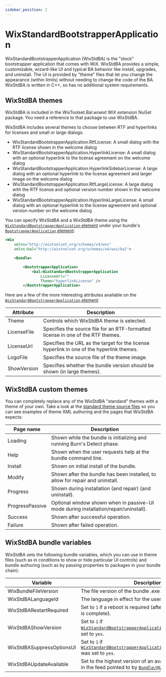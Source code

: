 ```yaml
---
sidebar_position: 2
---
```


# WixStandardBootstrapperApplication

WixStandardBootstrapperApplication (WixStdBA) is the "stock" bootstrapper application that comes with WiX. WixStdBA provides a simple, customizable, wizard-like UI and typical BA behavior like install, upgrades, and uninstall. The UI is provided by "theme" files that let you change the appearance (within limits) without needing to change the code of the BA. WixStdBA is written in C++, so has no additional system requirements.


## WixStdBA themes

WixStdBA is included in the WixToolset.Bal.wixext WiX extension NuGet package. You need a reference to that package to use WixStdBA.

WixStdBA includes several themes to choose between RTF and hyperlinks for licenses and small or large dialogs:

- WixStandardBootstrapperApplication.RtfLicense: A small dialog with the RTF license shown in the welcome dialog
- WixStandardBootstrapperApplication.HyperlinkLicense: A small dialog with an optional hyperlink to the license agreement on the welcome dialog
- WixStandardBootstrapperApplication.HyperlinkSidebarLicense: A large dialog with an optional hyperlink to the license agreement and larger image on the welcome dialog
- WixStandardBootstrapperApplication.RtfLargeLicense: A large dialog with the RTF license and optional version number shown in the welcome dialog
- WixStandardBootstrapperApplication.HyperlinkLargeLicense: A small dialog with an optional hyperlink to the license agreement and optional version number on the welcome dialog

You can specify WixStdBA and a WixStdBA theme using the [`WixStandardBootstrapperApplication` element](../../schema/bal/wixstandardbootstrapperapplication.md) under your bundle's [`BootstrapperApplication` element](../../schema/wxs/bootstrapperapplication.md):

```xml
<Wix
    xmlns="http://wixtoolset.org/schemas/v4/wxs"
    xmlns:bal="http://wixtoolset.org/schemas/v4/wxs/bal">

    <Bundle>

        <BootstrapperApplication>
            <bal:WixStandardBootstrapperApplication
                LicenseUrl=""
                Theme="hyperlinkLicense" />
        </BootstrapperApplication>
```

Here are a few of the more interesting attributes available on the [`WixStandardBootstrapperApplication` element](../../schema/bal/wixstandardbootstrapperapplication.md):

| Attribute | Description |
| --------- | ----------- |
| Theme | Controls which WixStdBA theme is selected. |
| LicenseFile | Specifies the source file for an RTF-formatted license in one of the RTF themes. |
| LicenseUrl | Specifies the URL as the target for the license hyperlink in one of the hyperlink themes. |
| LogoFile | Specifies the source file of the theme image. |
| ShowVersion | Specifies whether the bundle version should be shown (in large themes). |


## WixStdBA custom themes

You can completely replace any of the WixStdBA "standard" themes with a theme of your own. Take a look at the [standard theme source files](https://github.com/wixtoolset/wix/tree/main/src/ext/Bal/stdbas/Resources) so you can see examples of theme XML authoring and the pages that WixStdBA expects:

| Page name | Description |
| --------- | ----------- |
| Loading | Shown while the bundle is initializing and running Burn's Detect phase. |
| Help | Shown when the user requests help at the bundle command line. |
| Install | Shown on initial install of the bundle. |
| Modify | Shown after the bundle has been installed, to allow for repair and uninstall. |
| Progress | Shown during installation (and repair) (and uninstall). |
| ProgressPassive | Optional window shown when in passive-UI mode during installation/repair/uninstall). |
| Success | Shown after successful operation. |
| Failure | Shown after failed operation. |


## WixStdBA bundle variables

WixStdBA sets the following bundle variables, which you can use in theme files (such as in conditions to show or hide particular UI controls) and bundle authoring (such as by passing properties to packages in your bundle chain):

| Variable | Description |
| -------- | ----------- |
| WixBundleFileVersion | The file version of the bundle .exe |
| WixStdBALanguageId | The language in effect for the user interface |
| WixStdBARestartRequired | Set to `1` if a reboot is required (after the setup operation is complete). |
| WixStdBAShowVersion | Set to `1` if [`WixStandardBootstrapperApplication/@ShowVersion`](../../schema/bal/wixstandardbootstrapperapplication.md) was set to `yes`. |
| WixStdBASuppressOptionsUI | Set to `1` if [`WixStandardBootstrapperApplication/@SuppressOptionsUI`](../../schema/bal/wixstandardbootstrapperapplication.md) was set to `yes`. |
| WixStdBAUpdateAvailable | Set to the highest version of an avalable update specified in the feed pointed to by [`Bundle/@UpdateURL`](../../schema/wxs/bundle.md). |

